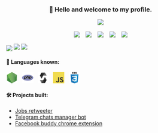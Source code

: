 <h3 align="center">
 👋 Hello and welcome to my profile.
</h3>

<!-- Typing SVG by DenverCoder1 - https://github.com/DenverCoder1/readme-typing-svg -->
<p align="center">
  <a href="https://github.com/DenverCoder1/readme-typing-svg"><img src="https://readme-typing-svg.herokuapp.com/?lines=Myself%20Jitendra!;A%20freelance%20Full-stack%20web%20developer;With%203%2B%20years%20of%20coding%20experience;Always%20learning%20new%20things.&font=Fira%20Code&center=true&width=500&height=45&color=f75c7e&vCenter=true&size=22&pause=1000"></a>
</p>

<p align='center'>
<a href="https://telegram.me/threej_in"><img src="https://img.icons8.com/color/344/telegram-app--v1.png" height="30"/></a> &nbsp;&nbsp;
<a href="https://twitter.com/palji10dra"><img src="https://img.icons8.com/color/48/000000/twitter.png" height="30"/></a> &nbsp;&nbsp;
<a href="https://discord.com/users/threej#6413"><img src="https://img.icons8.com/color/344/discord-logo.png" height="30"/></a> &nbsp;&nbsp;
<a href="https://www.linkedin.com/in/palji10dra"><img src="https://img.icons8.com/color/48/000000/linkedin.png" height="30"/></a> &nbsp;&nbsp;
<a href="mailto:admin@threej.in"><img src="https://img.icons8.com/color/344/circled-envelope.png" height="30"/></a>
</p>


<img align="center" src="https://github-readme-streak-stats.herokuapp.com/?user=threej-in&theme=radical"/>

<img  src="https://github-readme-stats.vercel.app/api?username=threej-in&count_private=true&show_icons=true&theme=radical" />

<img src="https://github-readme-stats.vercel.app/api/top-langs/?username=threej-in&layout=compact&theme=radical&exclude_repo=htdocs" width="50%">


#### 📔 Languages known:

<img height="30" alt="nodejs" src="https://raw.githubusercontent.com/github/explore/80688e429a7d4ef2fca1e82350fe8e3517d3494d/topics/nodejs/nodejs.png"> &nbsp; <img src="https://raw.githubusercontent.com/github/explore/ccc16358ac4530c6a69b1b80c7223cd2744dea83/topics/php/php.png" height="30"/> &nbsp; <img src="https://raw.githubusercontent.com/github/explore/ba9de12f88fd08825c51928e91f1678cb5c94b26/topics/solidity/solidity.png" height="30"/> &nbsp; <img height="30" alt="javascript" src="https://raw.githubusercontent.com/github/explore/80688e429a7d4ef2fca1e82350fe8e3517d3494d/topics/javascript/javascript.png"> &nbsp; <img src="https://raw.githubusercontent.com/github/explore/80688e429a7d4ef2fca1e82350fe8e3517d3494d/topics/css/css.png" height="30"/>

#### 🛠 Projects built:

- [Jobs retweeter](https://twitter.com/jobs3j)
- [Telegram chats manager bot](https://telegram.me/threej_bot)
- [Facebook buddy chrome extension](https://github.com/threej-in/Facebook-buddy)
